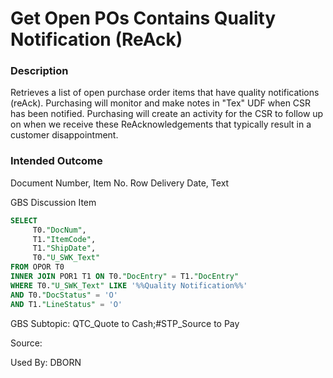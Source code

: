 # Get Open POs Contains Quality Notification (ReAck)

### Description

Retrieves a list of open purchase order items that have quality notifications (reAck). Purchasing will monitor and make notes in "Tex" UDF when CSR has been notified. Purchasing will create an activity for the CSR to follow up on when we receive these ReAcknowledgements that typically result in a customer disappointment.

### Intended Outcome

​Document Number, Item No. Row Delivery Date, Text

GBS Discussion Item


```sql
SELECT
	 T0."DocNum",
	 T1."ItemCode",
	 T1."ShipDate",
	 T0."U_SWK_Text" 
FROM OPOR T0 
INNER JOIN POR1 T1 ON T0."DocEntry" = T1."DocEntry" 
WHERE T0."U_SWK_Text" LIKE '%%Quality Notification%%' 
AND T0."DocStatus" = 'O' 
AND T1."LineStatus" = 'O'
```

GBS Subtopic: QTC_Quote to Cash;#STP_Source to Pay

Source: 

Used By: DBORN
